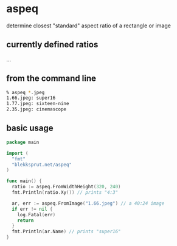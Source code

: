 # aspeq

determine closest "standard" aspect ratio of a rectangle or image

## currently defined ratios

...

## from the command line

```sh
% aspeq *.jpeg
1.66.jpeg: super16
1.77.jpeg: sixteen-nine
2.35.jpeg: cinemascope
```

## basic usage

```go
package main

import (
  "fmt"
  "blekksprut.net/aspeq"
)

func main() {
  ratio := aspeq.FromWidthHeight(320, 240)
  fmt.Println(ratio.Xy()) // prints "4:3"

  ar, err := aspeq.FromImage("1.66.jpeg") // a 40:24 image
  if err != nil {
    log.Fatal(err)
    return
  }
  fmt.Println(ar.Name) // prints "super16"
}
```

